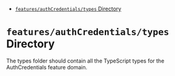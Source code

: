 <!-- START doctoc generated TOC please keep comment here to allow auto update -->
<!-- DON'T EDIT THIS SECTION, INSTEAD RE-RUN doctoc TO UPDATE -->

- [`features/authCredentials/types` Directory](#featuresauthcredentialstypes-directory)

<!-- END doctoc generated TOC please keep comment here to allow auto update -->

# `features/authCredentials/types` Directory

The types folder should contain all the TypeScript types for the AuthCredentials feature domain.
